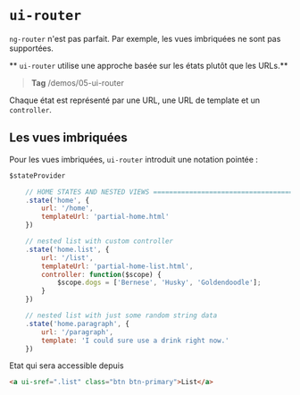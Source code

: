 # `ui-router`

`ng-router` n'est pas parfait. Par exemple, les vues imbriquées ne sont pas supportées.

** `ui-router` utilise une approche basée sur les états plutôt que les URLs.**

> **Tag** /demos/05-ui-router

Chaque état est représenté par une URL, une URL de template et un `controller`.

## Les vues imbriquées

Pour les vues imbriquées, `ui-router` introduit une notation pointée :

```javascript
$stateProvider

    // HOME STATES AND NESTED VIEWS ========================================
    .state('home', {
        url: '/home',
        templateUrl: 'partial-home.html'
    })

    // nested list with custom controller
    .state('home.list', {
        url: '/list',
        templateUrl: 'partial-home-list.html',
        controller: function($scope) {
            $scope.dogs = ['Bernese', 'Husky', 'Goldendoodle'];
        }
    })

    // nested list with just some random string data
    .state('home.paragraph', {
        url: '/paragraph',
        template: 'I could sure use a drink right now.'
    })

```

Etat qui sera accessible depuis 

```html
<a ui-sref=".list" class="btn btn-primary">List</a>
```
